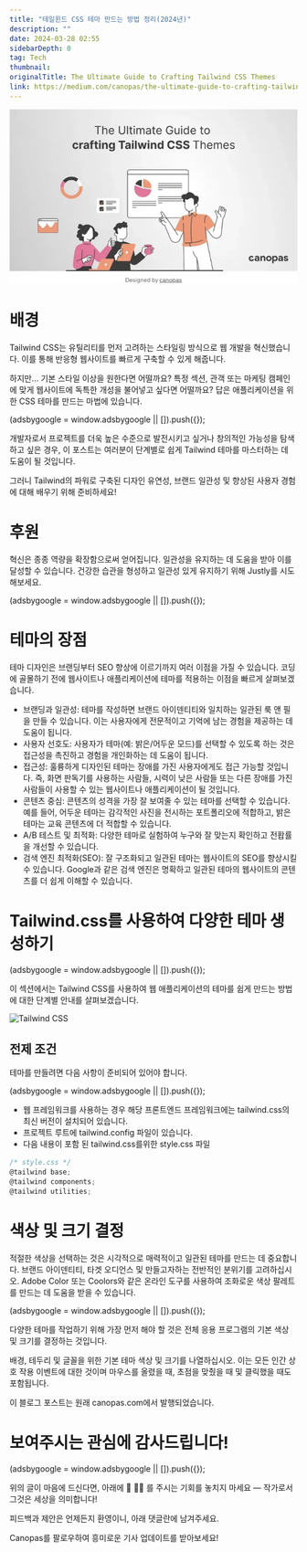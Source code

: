 ```yaml
---
title: "테일윈드 CSS 테마 만드는 방법 정리(2024년)"
description: ""
date: 2024-03-28 02:55
sidebarDepth: 0
tag: Tech
thumbnail: 
originalTitle: The Ultimate Guide to Crafting Tailwind CSS Themes
link: https://medium.com/canopas/the-ultimate-guide-to-crafting-tailwind-css-themes-46623a8b2a01
---
```



![이미지](./img/TheUltimateGuidetoCraftingTailwindCSSThemes_0.png)

# 배경

Tailwind CSS는 유틸리티를 먼저 고려하는 스타일링 방식으로 웹 개발을 혁신했습니다. 이를 통해 반응형 웹사이트를 빠르게 구축할 수 있게 해줍니다.

하지만... 기본 스타일 이상을 원한다면 어떨까요? 특정 섹션, 관객 또는 마케팅 캠페인에 맞게 웹사이트에 독특한 개성을 불어넣고 싶다면 어떨까요? 답은 애플리케이션을 위한 CSS 테마를 만드는 마법에 있습니다.

<!-- ui-log 수평형 -->
<ins class="adsbygoogle"
  style="display:block"
  data-ad-client="ca-pub-4877378276818686"
  data-ad-slot="9743150776"
  data-ad-format="auto"
  data-full-width-responsive="true"></ins>
<component is="script">
(adsbygoogle = window.adsbygoogle || []).push({});
</component>

개발자로서 프로젝트를 더욱 높은 수준으로 발전시키고 싶거나 창의적인 가능성을 탐색하고 싶은 경우, 이 포스트는 여러분이 단계별로 쉽게 Tailwind 테마를 마스터하는 데 도움이 될 것입니다.

그러니 Tailwind의 파워로 구축된 디자인 유연성, 브랜드 일관성 및 향상된 사용자 경험에 대해 배우기 위해 준비하세요!

# 후원

혁신은 종종 역량을 확장함으로써 얻어집니다. 일관성을 유지하는 데 도움을 받아 이를 달성할 수 있습니다. 건강한 습관을 형성하고 일관성 있게 유지하기 위해 Justly를 시도해보세요.

<!-- ui-log 수평형 -->
<ins class="adsbygoogle"
  style="display:block"
  data-ad-client="ca-pub-4877378276818686"
  data-ad-slot="9743150776"
  data-ad-format="auto"
  data-full-width-responsive="true"></ins>
<component is="script">
(adsbygoogle = window.adsbygoogle || []).push({});
</component>

# 테마의 장점

테마 디자인은 브랜딩부터 SEO 향상에 이르기까지 여러 이점을 가질 수 있습니다. 코딩에 골몰하기 전에 웹사이트나 애플리케이션에 테마를 적용하는 이점을 빠르게 살펴보겠습니다.

- 브랜딩과 일관성: 테마를 작성하면 브랜드 아이덴티티와 일치하는 일관된 룩 앤 필을 만들 수 있습니다. 이는 사용자에게 전문적이고 기억에 남는 경험을 제공하는 데 도움이 됩니다.
- 사용자 선호도: 사용자가 테마(예: 밝은/어두운 모드)를 선택할 수 있도록 하는 것은 접근성을 촉진하고 경험을 개인화하는 데 도움이 됩니다.
- 접근성: 훌륭하게 디자인된 테마는 장애를 가진 사용자에게도 접근 가능할 것입니다. 즉, 화면 판독기를 사용하는 사람들, 시력이 낮은 사람들 또는 다른 장애를 가진 사람들이 사용할 수 있는 웹사이트나 애플리케이션이 될 것입니다.
- 콘텐츠 중심: 콘텐츠의 성격을 가장 잘 보여줄 수 있는 테마를 선택할 수 있습니다. 예를 들어, 어두운 테마는 감각적인 사진을 전시하는 포트폴리오에 적합하고, 밝은 테마는 교육 콘텐츠에 더 적합할 수 있습니다.
- A/B 테스트 및 최적화: 다양한 테마로 실험하여 누구와 잘 맞는지 확인하고 전홥률을 개선할 수 있습니다.
- 검색 엔진 최적화(SEO): 잘 구조화되고 일관된 테마는 웹사이트의 SEO를 향상시킬 수 있습니다. Google과 같은 검색 엔진은 명확하고 일관된 테마의 웹사이트의 콘텐츠를 더 쉽게 이해할 수 있습니다.

# Tailwind.css를 사용하여 다양한 테마 생성하기

<!-- ui-log 수평형 -->
<ins class="adsbygoogle"
  style="display:block"
  data-ad-client="ca-pub-4877378276818686"
  data-ad-slot="9743150776"
  data-ad-format="auto"
  data-full-width-responsive="true"></ins>
<component is="script">
(adsbygoogle = window.adsbygoogle || []).push({});
</component>

이 섹션에서는 Tailwind CSS를 사용하여 웹 애플리케이션의 테마를 쉽게 만드는 방법에 대한 단계별 안내를 살펴보겠습니다.

![Tailwind CSS](https://miro.medium.com/v2/resize:fit:1400/0*OVTrZisMABXvUTlM.gif)

## 전제 조건

테마를 만들려면 다음 사항이 준비되어 있어야 합니다.

<!-- ui-log 수평형 -->
<ins class="adsbygoogle"
  style="display:block"
  data-ad-client="ca-pub-4877378276818686"
  data-ad-slot="9743150776"
  data-ad-format="auto"
  data-full-width-responsive="true"></ins>
<component is="script">
(adsbygoogle = window.adsbygoogle || []).push({});
</component>

- 웹 프레임워크를 사용하는 경우 해당 프론트엔드 프레임워크에는 tailwind.css의 최신 버전이 설치되어 있습니다.
- 프로젝트 루트에 tailwind.config 파일이 있습니다.
- 다음 내용이 포함 된 tailwind.css를위한 style.css 파일

```js
/* style.css */
@tailwind base;
@tailwind components;
@tailwind utilities;
```

# 색상 및 크기 결정

적절한 색상을 선택하는 것은 시각적으로 매력적이고 일관된 테마를 만드는 데 중요합니다. 브랜드 아이덴티티, 타겟 오디언스 및 만들고자하는 전반적인 분위기를 고려하십시오. Adobe Color 또는 Coolors와 같은 온라인 도구를 사용하여 조화로운 색상 팔레트를 만드는 데 도움을 받을 수 있습니다.

<!-- ui-log 수평형 -->
<ins class="adsbygoogle"
  style="display:block"
  data-ad-client="ca-pub-4877378276818686"
  data-ad-slot="9743150776"
  data-ad-format="auto"
  data-full-width-responsive="true"></ins>
<component is="script">
(adsbygoogle = window.adsbygoogle || []).push({});
</component>

다양한 테마를 작업하기 위해 가장 먼저 해야 할 것은 전체 응용 프로그램의 기본 색상 및 크기를 결정하는 것입니다.

배경, 테두리 및 글꼴을 위한 기본 테마 색상 및 크기를 나열하십시오. 이는 모든 인간 상호 작용 이벤트에 대한 것이며 마우스를 올렸을 때, 초점을 맞췄을 때 및 클릭했을 때도 포함됩니다.

이 블로그 포스트는 원래 canopas.com에서 발행되었습니다.

# 보여주시는 관심에 감사드립니다!

<!-- ui-log 수평형 -->
<ins class="adsbygoogle"
  style="display:block"
  data-ad-client="ca-pub-4877378276818686"
  data-ad-slot="9743150776"
  data-ad-format="auto"
  data-full-width-responsive="true"></ins>
<component is="script">
(adsbygoogle = window.adsbygoogle || []).push({});
</component>

위의 글이 마음에 드신다면, 아래에 👏 👏👏 를 주시는 기회를 놓치지 마세요 — 작가로서 그것은 세상을 의미합니다!

피드백과 제안은 언제든지 환영이니, 아래 댓글란에 남겨주세요.

Canopas를 팔로우하여 흥미로운 기사 업데이트를 받아보세요!
